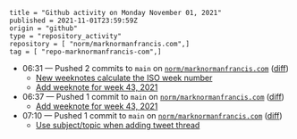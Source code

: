 ```
title = "Github activity on Monday November 01, 2021"
published = 2021-11-01T23:59:59Z
origin = "github"
type = "repository_activity"
repository = [ "norm/marknormanfrancis.com",]
tag = [ "repo-marknormanfrancis-com",]
```

* 06:31 — Pushed 2 commits to `main` on [`norm/marknormanfrancis.com`](https://github.com/norm/marknormanfrancis.com) ([diff](https://github.com/norm/marknormanfrancis.com/compare/86b6819fea261013257a49fd6d49ac594c0756a0..689470861eda5408b6561beda7fce8f444389920))
  * [New weeknotes calculate the ISO week number](https://github.com/norm/marknormanfrancis.com/commit/c74dc3bd934c65f5d4729767610623db03426bb0)
  * [Add weeknote for week 43, 2021](https://github.com/norm/marknormanfrancis.com/commit/689470861eda5408b6561beda7fce8f444389920)
* 06:37 — Pushed 1 commit to `main` on [`norm/marknormanfrancis.com`](https://github.com/norm/marknormanfrancis.com) ([diff](https://github.com/norm/marknormanfrancis.com/compare/689470861eda5408b6561beda7fce8f444389920..620dcf1fed2420d6ca5181d0c77e03e1a5319d06))
  * [Add weeknote for week 43, 2021](https://github.com/norm/marknormanfrancis.com/commit/620dcf1fed2420d6ca5181d0c77e03e1a5319d06)
* 07:10 — Pushed 1 commit to `main` on [`norm/marknormanfrancis.com`](https://github.com/norm/marknormanfrancis.com) ([diff](https://github.com/norm/marknormanfrancis.com/compare/620dcf1fed2420d6ca5181d0c77e03e1a5319d06..534d9b93acaf8dd8c036f25cfdfcb188a4ba95e6))
  * [Use subject/topic when adding tweet thread](https://github.com/norm/marknormanfrancis.com/commit/534d9b93acaf8dd8c036f25cfdfcb188a4ba95e6)
